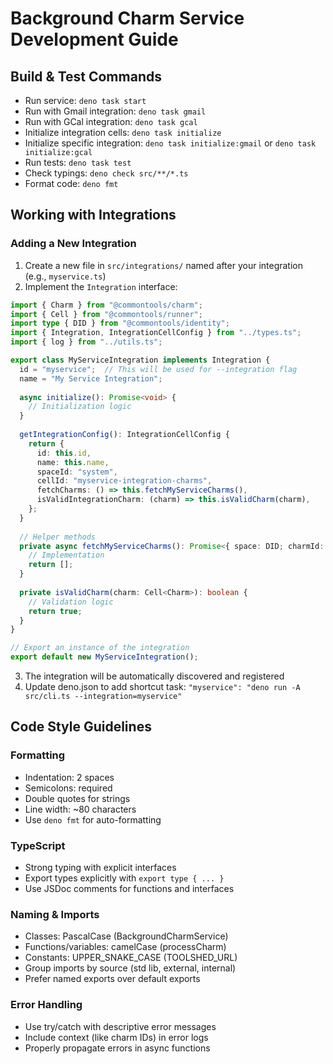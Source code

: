 # Background Charm Service Development Guide

## Build & Test Commands

- Run service: `deno task start`
- Run with Gmail integration: `deno task gmail`
- Run with GCal integration: `deno task gcal`
- Initialize integration cells: `deno task initialize`
- Initialize specific integration: `deno task initialize:gmail` or `deno task initialize:gcal`
- Run tests: `deno task test`
- Check typings: `deno check src/**/*.ts`
- Format code: `deno fmt`

## Working with Integrations

### Adding a New Integration

1. Create a new file in `src/integrations/` named after your integration (e.g., `myservice.ts`)
2. Implement the `Integration` interface:

```typescript
import { Charm } from "@commontools/charm";
import { Cell } from "@commontools/runner";
import type { DID } from "@commontools/identity";
import { Integration, IntegrationCellConfig } from "../types.ts";
import { log } from "../utils.ts";

export class MyServiceIntegration implements Integration {
  id = "myservice";  // This will be used for --integration flag
  name = "My Service Integration";
  
  async initialize(): Promise<void> {
    // Initialization logic
  }
  
  getIntegrationConfig(): IntegrationCellConfig {
    return {
      id: this.id,
      name: this.name,
      spaceId: "system",
      cellId: "myservice-integration-charms",
      fetchCharms: () => this.fetchMyServiceCharms(),
      isValidIntegrationCharm: (charm) => this.isValidCharm(charm),
    };
  }
  
  // Helper methods
  private async fetchMyServiceCharms(): Promise<{ space: DID; charmId: string }[]> {
    // Implementation
    return [];
  }
  
  private isValidCharm(charm: Cell<Charm>): boolean {
    // Validation logic
    return true;
  }
}

// Export an instance of the integration
export default new MyServiceIntegration();
```

3. The integration will be automatically discovered and registered
4. Update deno.json to add shortcut task: `"myservice": "deno run -A src/cli.ts --integration=myservice"`

## Code Style Guidelines

### Formatting
- Indentation: 2 spaces
- Semicolons: required
- Double quotes for strings
- Line width: ~80 characters
- Use `deno fmt` for auto-formatting

### TypeScript
- Strong typing with explicit interfaces
- Export types explicitly with `export type { ... }`
- Use JSDoc comments for functions and interfaces

### Naming & Imports
- Classes: PascalCase (BackgroundCharmService)
- Functions/variables: camelCase (processCharm)
- Constants: UPPER_SNAKE_CASE (TOOLSHED_URL)
- Group imports by source (std lib, external, internal)
- Prefer named exports over default exports

### Error Handling
- Use try/catch with descriptive error messages
- Include context (like charm IDs) in error logs
- Properly propagate errors in async functions